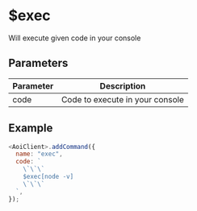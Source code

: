 # $exec

Will execute given code in your console

## Parameters

| Parameter | Description                     |
| --------- | ------------------------------- |
| code      | Code to execute in your console |

## Example

```js
<AoiClient>.addCommand({
  name: "exec",
  code: `
    \`\`\`
    $exec[node -v]
    \`\`\`
  `,
});
```
